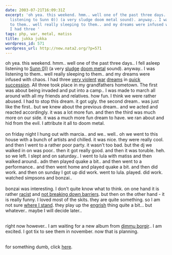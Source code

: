 ```yaml
---
date: 2003-07-21T16:09:31Z
excerpt: 'oh yea. this weekend. hmm.. well one of the past three days.. I fell asleep
  listening to Sunn 0)) (a very sludge doom metal sound). anyway.. I was listening
  to them.. well really sleeping to them.. and my dreams were infused with chaos.
  I had three '
tags: php, war, metal, matiss
title: jukka jukka
wordpress_id: 571
wordpress_url: http://new.nata2.org/?p=571
---
```


oh yea. this weekend. hmm.. well one of the past three days.. I fell asleep listening to <a href="http://www.southernlord.com/sunn.htm">Sunn 0))</a> (a very <a href="http://www.metal-sludge.com/">sludge</a> <a href="http://www.doom-metal.com/">doom metal</a> sound). anyway.. I was listening to them.. well really sleeping to them.. and my dreams were infused with chaos. I had three <a href="http://www.rjgeib.com/thoughts/killing/killing.jpg">very violent</a> <a href="http://www.wsu.edu/DrUniverse/war.jpg">war</a> <a href="http://homepage.mac.com/rhurt/gallery/archives/gl-dreams.jpg">dreams</a> in <a href="http://www.pitcherinn.com/mallard1.jpg">quick succession</a>. All three took place in my grandfathers hometown. The first was about being invaded and put into a camp.. I was made to march all around with all my friends and relatives. how fun. I think we were rather abused. I had to stop this dream. it got ugly. the second dream.. was just like the first.. but we knew about the previous dream.. and we acted and reacted accordingly. it was a lot more fun. and then the third was much more on our side. it was a much more fun dream to have. we ran about and hid from the evil. I attribute it all to doom metal. <br/><br/>on friday night I hung out with marcia.. and we.. well.. oh we went to this house with a bunch of artists and chilled. it was nice. they were really cool. and then I went to a rather poor party. it wasn't too bad. but the dj we walked in on was poor.. then it got really good. and then it was toruble. heh. so we left. I slept and on saturday.. I went to lula with matiss and then walked around.. adn then played quake a bit.. and then went to a performance.. and then went home and played quake a bit. and then did work. and then on sunday I got up did work. went to lula. played. did work. watched simpsons and bonzai.. <br/><br/>bonzai was interesting. I don't quite know what to think. on one hand it is rather <a href="http://la.indymedia.org/news/2003/07/73003_comment.php">racist</a> and <a href="http://www.modelminority.com/images/postcards/banzai.gif">not breaking down barriers</a>. but then on the other hand - it is really funny. I loved most of the skits. they are quite something. so I am not sure <a href="http://www.modelminority.com/article464.html">where I stand</a>. they play up the <a href="http://www.engrish.com">engrish</a> thing quite a bit... but whatever.. maybe I will decide later.. <br/><br/>

right now however.. I am waiting for a new album from <a href="http://www.dimmu-borgir.com/">dimmu borgir</a>.. I am excited. I got tix to see them in november. now that is planning. <br/><br/>


for something dumb, click <a href="http://www.mp3it.com/artist.php?artist_id=38">here</a>.
